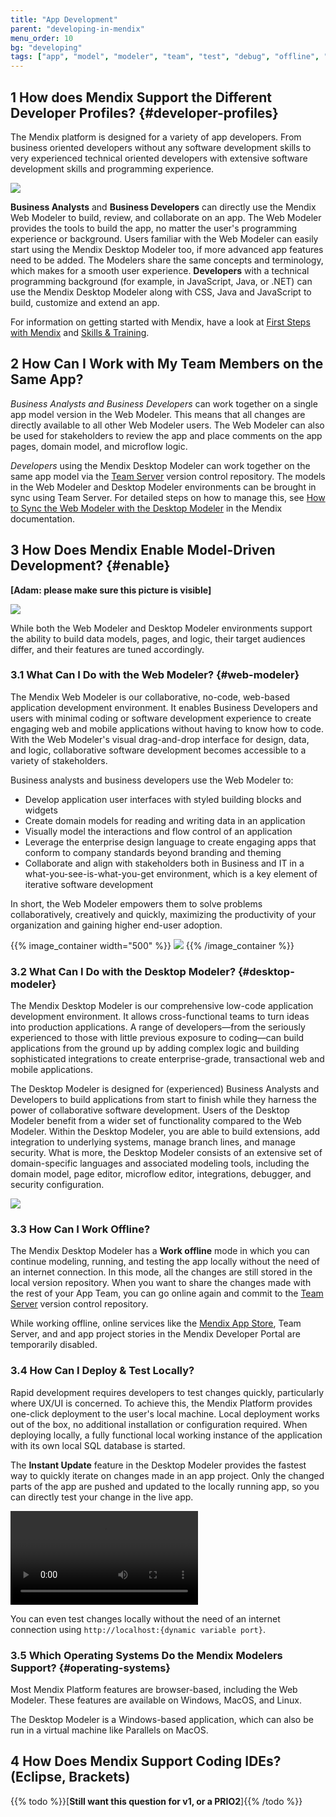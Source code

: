 ```yaml
---
title: "App Development"
parent: "developing-in-mendix"
menu_order: 10
bg: "developing"
tags: ["app", "model", "modeler", "team", "test", "debug", "offline", "custom code"]
---
```


## 1 How does Mendix Support the Different Developer Profiles? {#developer-profiles}

The Mendix platform is designed for a variety of app developers. From business oriented developers without any software development skills to very experienced technical oriented developers with extensive software development skills and programming experience.

![](attachments/DeveloperContinuum.png)

**Business Analysts** and **Business Developers** can directly use the Mendix Web Modeler to build, review, and collaborate on an app. The Web Modeler provides the tools to build the app, no matter the user's programming experience or background. Users familiar with the Web Modeler can easily start using the Mendix Desktop Modeler too, if more advanced app features need to be added. The Modelers share the same concepts and terminology, which makes for a smooth user experience.
**Developers** with a technical programming background (for example, in JavaScript, Java, or .NET) can use the Mendix Desktop Modeler along with CSS, Java and JavaScript to build, customize and extend an app.

For information on getting started with Mendix, have a look at [First Steps with Mendix](../evaluation-learning/getting-started) and [Skills & Training](../evaluation-learning/skills-training).

## 2 How Can I Work with My Team Members on the Same App?

*Business Analysts and Business Developers* can work together on a single app model version in the Web Modeler. This means that all changes are directly available to all other Web Modeler users. The Web Modeler can also be used for stakeholders to review the app and place comments on the app pages, domain model, and microflow logic.

*Developers* using the Mendix Desktop Modeler can work together on the same app model via the [Team Server](version-control) version control repository. The models in the Web Modeler and Desktop Modeler environments can be brought in sync using Team Server. For detailed steps on how to manage this, see [How to Sync  the Web Modeler with the Desktop Modeler](https://docs.mendix.com/howto/web-modeler/syncing-webmodeler-desktop) in the Mendix documentation.

## 3 How Does Mendix Enable Model-Driven Development? {#enable}

**[Adam: please make sure this picture is visible]**

![](attachments/BothModelers.png)

While both the Web Modeler and Desktop Modeler environments support the ability to build data models, pages, and logic, their target audiences differ, and their features are tuned accordingly.

### 3.1 What Can I Do with the Web Modeler? {#web-modeler}

The Mendix Web Modeler is our collaborative, no-code, web-based application development environment. It enables Business Developers and users with minimal coding or software development experience to create engaging web and mobile applications without having to know how to code. With the Web Modeler's visual drag-and-drop interface for design, data, and logic, collaborative software development becomes accessible to a variety of stakeholders.

Business analysts and business developers use the Web Modeler to:

* Develop application user interfaces with styled building blocks and widgets
* Create domain models for reading and writing data in an application
* Visually model the interactions and flow control of an application
* Leverage the enterprise design language to create engaging apps that conform to company standards beyond branding and theming
* Collaborate and align with stakeholders both in Business and IT in a what-you-see-is-what-you-get environment, which is a key element of iterative software development

In short, the Web Modeler empowers them to solve problems collaboratively, creatively and quickly, maximizing the productivity of your organization and gaining higher end-user adoption.

{{% image_container width="500" %}}
![](attachments/web-modeler-test.png)
{{% /image_container %}}

### 3.2 What Can I Do with the Desktop Modeler? {#desktop-modeler}

The Mendix Desktop Modeler is our comprehensive low-code application development environment. It allows cross-functional teams to turn ideas into production applications. A range of developers—from the seriously experienced to those with little previous exposure to coding—can build applications from the ground up by adding complex logic and building sophisticated integrations to create enterprise-grade, transactional web and mobile applications.

The Desktop Modeler is designed for (experienced) Business Analysts and Developers to build applications from start to finish while they harness the power of collaborative software development. Users of the Desktop Modeler benefit from a wider set of functionality compared to the Web Modeler. Within the Desktop Modeler, you are able to build extensions, add integration to underlying systems, manage branch lines, and manage security. What is more, the Desktop Modeler consists of an extensive set of domain-specific languages and associated modeling tools, including the domain model, page editor, microflow editor, integrations, debugger, and security configuration.

![](attachments/desktop-modeler.png)

### 3.3 How Can I Work Offline?

The Mendix Desktop Modeler has a **Work offline** mode in which you can continue modeling, running, and testing the app locally without the need of an internet connection. In this mode, all the changes are still stored in the local version repository. When you want to share the changes made with the rest of your App Team, you can go online again and commit to the [Team Server](version-control) version control repository.

While working offline, online services like the [Mendix App Store](https://appstore.home.mendix.com/index3.html), Team Server, and and app project stories in the Mendix Developer Portal are temporarily disabled.

### 3.4 How Can I Deploy & Test Locally?

Rapid development requires developers to test changes quickly, particularly where UX/UI is concerned. To achieve this, the Mendix Platform provides one-click deployment to the user's local machine. Local deployment works out of the box, no additional installation or configuration required. When deploying locally, a fully functional local working instance of the application with its own local SQL database is started.

The **Instant Update** feature in the Desktop Modeler provides the fastest way to quickly iterate on changes made in an app project. Only the changed parts of the app are pushed and updated to the locally running app, so you can directly test your change in the live app.

<video controls  src="attachments/instant-update.mp4">VIDEO</video>

You can even test changes locally without the need of an internet connection using `http://localhost:{dynamic variable port}`.

### 3.5 Which Operating Systems Do the Mendix Modelers Support? {#operating-systems}

Most Mendix Platform features are browser-based, including the Web Modeler. These features are available on Windows, MacOS, and Linux.

The Desktop Modeler is a Windows-based application, which can also be run in a virtual machine like Parallels on MacOS.

## 4 How Does Mendix Support Coding IDEs? (Eclipse, Brackets)

{{% todo %}}[**Still want this question for v1, or a PRIO2**]{{% /todo %}}
